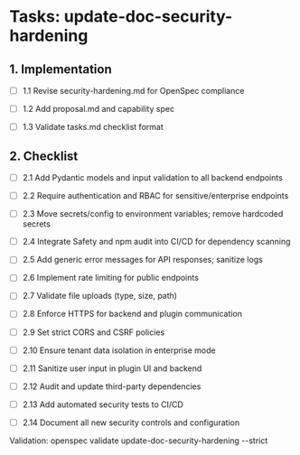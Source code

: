 # Tasks: update-doc-security-hardening

## 1. Implementation

- [ ] 1.1 Revise security-hardening.md for OpenSpec compliance

- [ ] 1.2 Add proposal.md and capability spec

- [ ] 1.3 Validate tasks.md checklist format

## 2. Checklist

- [ ] 2.1 Add Pydantic models and input validation to all backend endpoints

- [ ] 2.2 Require authentication and RBAC for sensitive/enterprise endpoints

- [ ] 2.3 Move secrets/config to environment variables; remove hardcoded secrets

- [ ] 2.4 Integrate Safety and npm audit into CI/CD for dependency scanning

- [ ] 2.5 Add generic error messages for API responses; sanitize logs

- [ ] 2.6 Implement rate limiting for public endpoints

- [ ] 2.7 Validate file uploads (type, size, path)

- [ ] 2.8 Enforce HTTPS for backend and plugin communication

- [ ] 2.9 Set strict CORS and CSRF policies

- [ ] 2.10 Ensure tenant data isolation in enterprise mode

- [ ] 2.11 Sanitize user input in plugin UI and backend

- [ ] 2.12 Audit and update third-party dependencies

- [ ] 2.13 Add automated security tests to CI/CD

- [ ] 2.14 Document all new security controls and configuration

Validation:
openspec validate update-doc-security-hardening --strict
